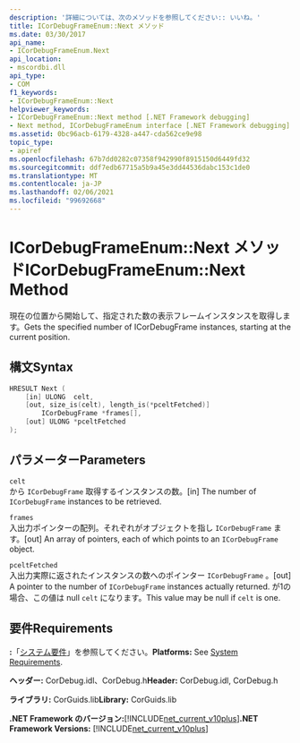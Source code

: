 ```yaml
---
description: '詳細については、次のメソッドを参照してください:: いいね。'
title: ICorDebugFrameEnum::Next メソッド
ms.date: 03/30/2017
api_name:
- ICorDebugFrameEnum.Next
api_location:
- mscordbi.dll
api_type:
- COM
f1_keywords:
- ICorDebugFrameEnum::Next
helpviewer_keywords:
- ICorDebugFrameEnum::Next method [.NET Framework debugging]
- Next method, ICorDebugFrameEnum interface [.NET Framework debugging]
ms.assetid: 0bc96acb-6179-4328-a447-cda562ce9e98
topic_type:
- apiref
ms.openlocfilehash: 67b7dd0282c07358f942990f8915150d6449fd32
ms.sourcegitcommit: ddf7edb67715a5b9a45e3dd44536dabc153c1de0
ms.translationtype: MT
ms.contentlocale: ja-JP
ms.lasthandoff: 02/06/2021
ms.locfileid: "99692668"
---
```

# <a name="icordebugframeenumnext-method"></a><span data-ttu-id="318de-103">ICorDebugFrameEnum::Next メソッド</span><span class="sxs-lookup"><span data-stu-id="318de-103">ICorDebugFrameEnum::Next Method</span></span>

<span data-ttu-id="318de-104">現在の位置から開始して、指定された数の表示フレームインスタンスを取得します。</span><span class="sxs-lookup"><span data-stu-id="318de-104">Gets the specified number of ICorDebugFrame instances, starting at the current position.</span></span>  
  
## <a name="syntax"></a><span data-ttu-id="318de-105">構文</span><span class="sxs-lookup"><span data-stu-id="318de-105">Syntax</span></span>  
  
```cpp  
HRESULT Next (  
    [in] ULONG  celt,  
    [out, size_is(celt), length_is(*pceltFetched)]  
        ICorDebugFrame *frames[],  
    [out] ULONG *pceltFetched  
);  
```  
  
## <a name="parameters"></a><span data-ttu-id="318de-106">パラメーター</span><span class="sxs-lookup"><span data-stu-id="318de-106">Parameters</span></span>  

 `celt`  
 <span data-ttu-id="318de-107">から `ICorDebugFrame` 取得するインスタンスの数。</span><span class="sxs-lookup"><span data-stu-id="318de-107">[in] The number of `ICorDebugFrame` instances to be retrieved.</span></span>  
  
 `frames`  
 <span data-ttu-id="318de-108">入出力ポインターの配列。それぞれがオブジェクトを指し `ICorDebugFrame` ます。</span><span class="sxs-lookup"><span data-stu-id="318de-108">[out] An array of pointers, each of which points to an `ICorDebugFrame` object.</span></span>  
  
 `pceltFetched`  
 <span data-ttu-id="318de-109">入出力実際に返されたインスタンスの数へのポインター `ICorDebugFrame` 。</span><span class="sxs-lookup"><span data-stu-id="318de-109">[out] A pointer to the number of `ICorDebugFrame` instances actually returned.</span></span> <span data-ttu-id="318de-110">が1の場合、この値は null `celt` になります。</span><span class="sxs-lookup"><span data-stu-id="318de-110">This value may be null if `celt` is one.</span></span>  
  
## <a name="requirements"></a><span data-ttu-id="318de-111">要件</span><span class="sxs-lookup"><span data-stu-id="318de-111">Requirements</span></span>  

 <span data-ttu-id="318de-112">**:**「[システム要件](../../get-started/system-requirements.md)」を参照してください。</span><span class="sxs-lookup"><span data-stu-id="318de-112">**Platforms:** See [System Requirements](../../get-started/system-requirements.md).</span></span>  
  
 <span data-ttu-id="318de-113">**ヘッダー:** CorDebug.idl、CorDebug.h</span><span class="sxs-lookup"><span data-stu-id="318de-113">**Header:** CorDebug.idl, CorDebug.h</span></span>  
  
 <span data-ttu-id="318de-114">**ライブラリ:** CorGuids.lib</span><span class="sxs-lookup"><span data-stu-id="318de-114">**Library:** CorGuids.lib</span></span>  
  
 <span data-ttu-id="318de-115">**.NET Framework のバージョン:**[!INCLUDE[net_current_v10plus](../../../../includes/net-current-v10plus-md.md)]</span><span class="sxs-lookup"><span data-stu-id="318de-115">**.NET Framework Versions:** [!INCLUDE[net_current_v10plus](../../../../includes/net-current-v10plus-md.md)]</span></span>

